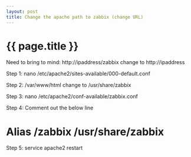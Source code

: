 ```yaml
---
layout: post
title: Change the apache path to zabbix (change URL)
---
```


{{ page.title }}
================

<link href="css/blackboard.css" rel="stylesheet">

Need to bring to mind: http://ipaddress/zabbix change to  http://ipaddress

Step 1: nano  /etc/apache2/sites-available/000-default.conf

Step 2: /var/www/html change to /usr/share/zabbix

Step 3: nano  /etc/apache2/conf-available/zabbix.conf

Step 4: Comment out the below line
# Alias /zabbix /usr/share/zabbix

Step 5: service apache2 restart
